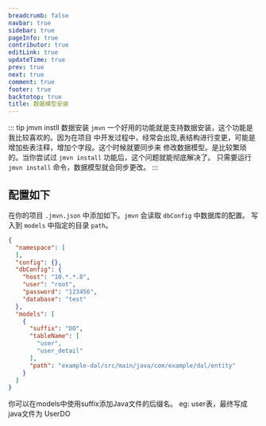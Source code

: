 ```yaml
---
breadcrumb: false
navbar: true
sidebar: true
pageInfo: true
contributor: true
editLink: true
updateTime: true
prev: true
next: true
comment: true
footer: true
backtotop: true
title: 数据模型安装
---
```


::: tip jmvn instll 数据安装
`jmvn` 一个好用的功能就是支持数据安装，这个功能是我比较喜欢的。因为在项目
中开发过程中，经常会出现,表结构进行变更，可能是增加些表注释，增加个字段。这个时候就要同步来
修改数据模型。是比较繁琐的。当你尝试过 `jmvn install` 功能后，这个问题就能彻底解决了。
只需要运行 `jmvn install` 命令，数据模型就会同步更改。
:::




## 配置如下

在你的项目 `.jmvn.json` 中添加如下。`jmvn` 会读取 `dbConfig` 中数据库的配置。
写入到 `models` 中指定的目录 `path`。

```json 
{
  "namespace": [
  ],
  "config": {},
  "dbConfig": {
    "host": "10.*.*.8",
    "user": "root",
    "password": "123456",
    "database": "test"
  },
  "models": [
    {
      "suffix": "DO",
      "tableName": [
        "user",
        "user_detail"
      ],
      "path": "example-dal/src/main/java/com/example/dal/entity"
    }
  ]
}
```

你可以在models中使用suffix添加Java文件的后缀名。
eg: user表，最终写成java文件为 UserDO
